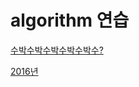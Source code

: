 # algorithm 연습

[수박수박수박수박수박수?](./%EC%88%98%EB%B0%95%EC%88%98%EB%B0%95%EC%88%98/%EC%88%98%EB%B0%95%EC%88%98%EB%B0%95%EC%88%98.md)

[2016년](./2016%EB%85%84/2016%EB%85%84.md)